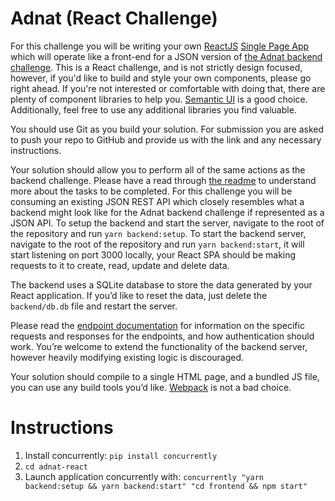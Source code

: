 # Adnat (React Challenge)

For this challenge you will be writing your own [ReactJS](https://reactjs.org/) [Single Page App](https://en.wikipedia.org/wiki/Single-page_application) which will operate like a front-end for a JSON version of [the Adnat backend challenge](https://github.com/TandaHQ/work-samples/blob/master/adnat%20(backend)). This is a React challenge, and is not strictly design focused, however, if you'd like to build and style your own components, please go right ahead. If you're not interested or comfortable with doing that, there are plenty of component libraries to help you. [Semantic UI](https://semantic-ui.com/) is a good choice. Additionally, feel free to use any additional libraries you find valuable.

You should use Git as you build your solution. For submission you are asked to push your repo to GitHub and provide us with the link and any necessary instructions.

Your solution should allow you to perform all of the same actions as the backend challenge. Please have a read through [the readme](https://github.com/TandaHQ/work-samples/blob/master/adnat%20(backend)/README.md) to understand more about the tasks to be completed. For this challenge you will be consuming an existing JSON REST API which closely resembles what a backend might look like for the Adnat backend challenge if represented as a JSON API. To setup the backend and start the server, navigate to the root of the repository and run `yarn backend:setup`. To start the backend server, navigate to the root of the repository and run `yarn backend:start`, it will start listening on port 3000 locally, your React SPA should be making requests to it to create, read, update and delete data.

The backend uses a SQLite database to store the data generated by your React application. If you’d like to reset the data, just delete the `backend/db.db` file and restart the server.

Please read the [endpoint documentation](https://github.com/TandaHQ/work-samples/tree/master/adnat%20(react)/backend) for information on the specific requests and responses for the endpoints, and how authentication should work. You’re welcome to extend the functionality of the backend server, however heavily modifying existing logic is discouraged.

Your solution should compile to a single HTML page, and a bundled JS file, you can use any build tools you’d like. [Webpack](https://webpack.js.org/) is not a bad choice.

# Instructions
1. Install concurrently: `pip install concurrently`
2. `cd adnat-react`
3. Launch application concurrently with: `concurrently "yarn backend:setup && yarn backend:start" "cd frontend && npm start"`
